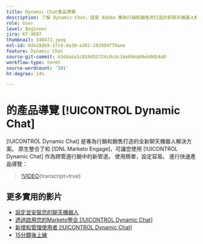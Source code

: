 ```yaml
---
title: Dynamic Chat產品導覽
description: 了解 Dynamic Chat，這是 Adobe 專為行銷和銷售而打造的新聊天機器人解決方案。
role: User
level: Beginner
jira: KT-9697
thumbnail: 340473.jpeg
exl-id: 6da18db9-1fc9-4a30-a302-102904f79aee
feature: Dynamic Chat
source-git-commit: 63d4aea1c818d35724c0cdc14e69ea00eb06b4a0
workflow-type: tm+mt
source-wordcount: '101'
ht-degree: 14%

---
```


# 的產品導覽 [!UICONTROL Dynamic Chat]

[!UICONTROL Dynamic Chat]  是專為行銷和銷售打造的全新聊天機器人解決方案。 原生整合了和 [!DNL Marketo Engage]，可讓您使用 [!UICONTROL Dynamic Chat]  作為跨管道行銷中的新管道。 使用簡單，設定容易。 進行快速產品導覽：

>[!VIDEO](https://video.tv.adobe.com/v/340473/?quality=12&learn=on){transcript=true}

## 更多實用的影片

* [設定並安裝您的聊天機器人](setup.md)
* [透過啟用您的Marketo整合 [!UICONTROL Dynamic Chat]](marketo-integration.md)
* [新增和管理使用者 [!UICONTROL Dynamic Chat]](user-management.md)
* [15分鐘後上線](go-live-in-15-minutes.md)
